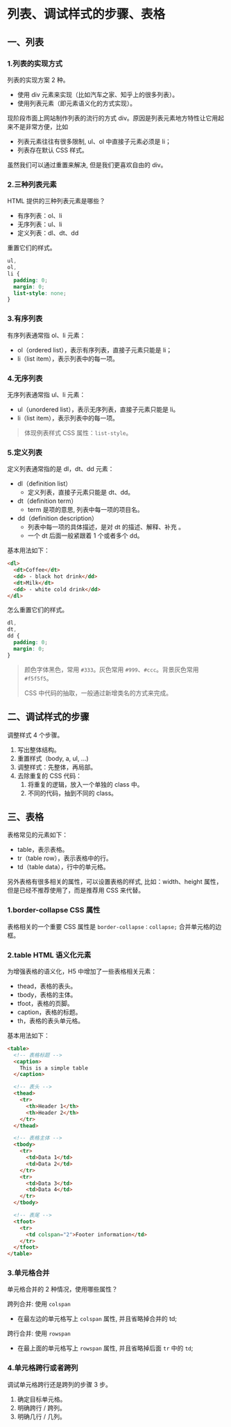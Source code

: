 # 列表、调试样式的步骤、表格

## 一、列表

### 1.列表的实现方式

列表的实现方案 2 种。

- 使用 div 元素来实现（比如汽车之家、知乎上的很多列表）。
- 使用列表元素（即元素语义化的方式实现）。

现阶段市面上网站制作列表的流行的方式 div。原因是列表元素地方特性让它用起来不是非常方便，比如

- 列表元素往往有很多限制, ul、ol 中直接子元素必须是 li；
- 列表存在默认 CSS 样式。

虽然我们可以通过重置来解决, 但是我们更喜欢自由的 div。

### 2.三种列表元素

HTML 提供的三种列表元素是哪些？

- 有序列表：ol、li
- 无序列表：ul、li
- 定义列表：dl、dt、dd

重置它们的样式。

```css
ul,
ol,
li {
  padding: 0;
  margin: 0;
  list-style: none;
}
```

### 3.有序列表

有序列表通常指 ol、li 元素：

- ol（ordered list），表示有序列表，直接子元素只能是 li；
- li（list item），表示列表中的每一项。

### 4.无序列表

无序列表通常指 ul、li 元素：

- ul（unordered list），表示无序列表，直接子元素只能是 li。
- li（list item），表示列表中的每一项。

> 体现例表样式 CSS 属性：`list-style`。

### 5.定义列表

定义列表通常指的是 dl，dt、dd 元素：

- dl（definition list）
  - 定义列表，直接子元素只能是 dt、dd。
- dt（definition term）
  - term 是项的意思, 列表中每一项的项目名。
- dd（definition description）
  - 列表中每一项的具体描述，是对 dt 的描述、解释、补充 。
  - 一个 dt 后面一般紧跟着 1 个或者多个 dd。

基本用法如下：

```html
<dl>
  <dt>Coffee</dt>
  <dd> - black hot drink</dd>
  <dt>Milk</dt>
  <dd> - white cold drink</dd>
</dl>
```

怎么重置它们的样式。

```css
dl,
dt,
dd {
  padding: 0;
  margin: 0;
}
```

> 颜色字体黑色，常用 `#333`。灰色常用 `#999`、`#ccc`。背景灰色常用 `#f5f5f5`。
>
> CSS 中代码的抽取，一般通过新增类名的方式来完成。

## 二、调试样式的步骤

调整样式 4 个步骤。

1. 写出整体结构。
2. 重置样式（body, a, ul, ...)
3. 调整样式：先整体，再局部。
4. 去除重复的 CSS 代码：
   1. 将重复的逻辑，放入一个单独的 class 中。
   2. 不同的代码，抽到不同的 class。

## 三、表格

表格常见的元素如下：

- table，表示表格。
- tr（table row），表示表格中的行。
- td（table data），行中的单元格。

另外表格有很多相关的属性，可以设置表格的样式, 比如：width、height 属性，但是已经不推荐使用了，而是推荐用 CSS 来代替。

### 1.border-collapse CSS 属性

表格相关的一个重要 CSS 属性是 `border-collapse：collapse;` 合并单元格的边框。

### 2.table HTML 语义化元素

为增强表格的语义化，H5 中增加了一些表格相关元素：

- thead，表格的表头。
- tbody，表格的主体。
- tfoot，表格的页脚。
- caption，表格的标题。
- th，表格的表头单元格。

基本用法如下：

```html
<table>
  <!-- 表格标题 -->
  <caption>
    This is a simple table
  </caption>

  <!-- 表头 -->
  <thead>
    <tr>
      <th>Header 1</th>
      <th>Header 2</th>
    </tr>
  </thead>

  <!-- 表格主体 -->
  <tbody>
    <tr>
      <td>Data 1</td>
      <td>Data 2</td>
    </tr>
    <tr>
      <td>Data 3</td>
      <td>Data 4</td>
    </tr>
  </tbody>

  <!-- 表尾 -->
  <tfoot>
    <tr>
      <td colspan="2">Footer information</td>
    </tr>
  </tfoot>
</table>
```

### 3.单元格合并

单元格合并的 2 种情况，使用哪些属性？

跨列合并: 使用 `colspan`

- 在最左边的单元格写上 `colspan` 属性, 并且省略掉合并的 td;

跨行合并: 使用 `rowspan`

- 在最上面的单元格写上 `rowspan` 属性, 并且省略掉后面 `tr` 中的 `td`;

### 4.单元格跨行或者跨列

调试单元格跨行还是跨列的步骤 3 步。

1. 确定目标单元格。
2. 明确跨行 / 跨列。
3. 明确几行 / 几列。
